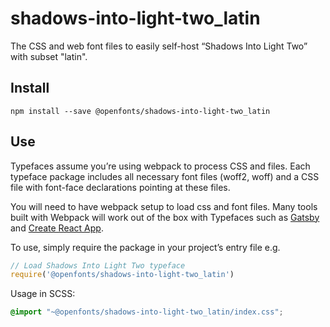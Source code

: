 
# shadows-into-light-two_latin

The CSS and web font files to easily self-host “Shadows Into Light Two” with subset "latin".

## Install

`npm install --save @openfonts/shadows-into-light-two_latin`

## Use

Typefaces assume you’re using webpack to process CSS and files. Each typeface
package includes all necessary font files (woff2, woff) and a CSS file with
font-face declarations pointing at these files.

You will need to have webpack setup to load css and font files. Many tools built
with Webpack will work out of the box with Typefaces such as [Gatsby](https://github.com/gatsbyjs/gatsby)
and [Create React App](https://github.com/facebookincubator/create-react-app).

To use, simply require the package in your project’s entry file e.g.

```javascript
// Load Shadows Into Light Two typeface
require('@openfonts/shadows-into-light-two_latin')
```

Usage in SCSS:
```scss
@import "~@openfonts/shadows-into-light-two_latin/index.css";
```
